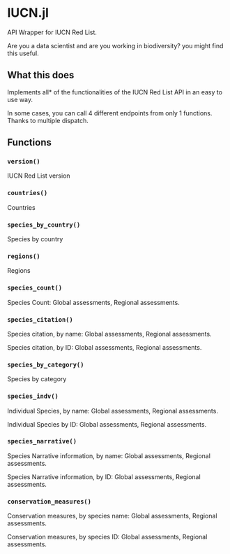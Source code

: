 # IUCN.jl
API Wrapper for IUCN Red List. 

Are you a data scientist and are you working in biodiversity? you might find this useful.

## What this does

Implements all* of the functionalities of the IUCN Red List API in an easy to use way.

In some cases, you can call 4 different endpoints from only 1 functions. Thanks to multiple dispatch.

## Functions

### `version()`

IUCN Red List version

### `countries()`

Countries

### `species_by_country()`

Species by country

### `regions()`

Regions

### `species_count()`

Species Count: Global assessments, Regional assessments.

### `species_citation()`

Species citation, by name: Global assessments, Regional assessments.

Species citation, by ID:  Global assessments, Regional assessments.

### `species_by_category()`

Species by category

### `species_indv()`

Individual Species, by name: Global assessments, Regional assessments.

Individual Species by ID: Global assessments, Regional assessments.

### `species_narrative()`

Species Narrative information, by name: Global assessments, Regional assessments.

Species Narrative information, by ID: Global assessments, Regional assessments.

### `conservation_measures()`

Conservation measures, by species name: Global assessments, Regional assessments.

Conservation measures, by species ID: Global assessments, Regional assessments.